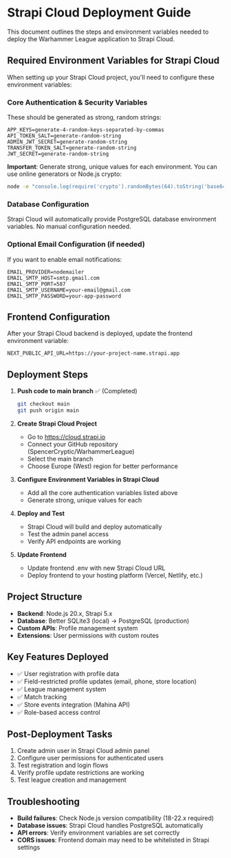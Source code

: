 # Strapi Cloud Deployment Guide

This document outlines the steps and environment variables needed to deploy the Warhammer League application to Strapi Cloud.

## Required Environment Variables for Strapi Cloud

When setting up your Strapi Cloud project, you'll need to configure these environment variables:

### Core Authentication & Security Variables
These should be generated as strong, random strings:

```
APP_KEYS=generate-4-random-keys-separated-by-commas
API_TOKEN_SALT=generate-random-string
ADMIN_JWT_SECRET=generate-random-string  
TRANSFER_TOKEN_SALT=generate-random-string
JWT_SECRET=generate-random-string
```

**Important**: Generate strong, unique values for each environment. You can use online generators or Node.js crypto:
```bash
node -e "console.log(require('crypto').randomBytes(64).toString('base64'))"
```

### Database Configuration
Strapi Cloud will automatically provide PostgreSQL database environment variables. No manual configuration needed.

### Optional Email Configuration (if needed)
If you want to enable email notifications:

```
EMAIL_PROVIDER=nodemailer
EMAIL_SMTP_HOST=smtp.gmail.com
EMAIL_SMTP_PORT=587
EMAIL_SMTP_USERNAME=your-email@gmail.com
EMAIL_SMTP_PASSWORD=your-app-password
```

## Frontend Configuration

After your Strapi Cloud backend is deployed, update the frontend environment variable:

```
NEXT_PUBLIC_API_URL=https://your-project-name.strapi.app
```

## Deployment Steps

1. **Push code to main branch** ✅ (Completed)
   ```bash
   git checkout main
   git push origin main
   ```

2. **Create Strapi Cloud Project**
   - Go to https://cloud.strapi.io
   - Connect your GitHub repository (SpencerCryptic/WarhammerLeague)
   - Select the main branch
   - Choose Europe (West) region for better performance

3. **Configure Environment Variables in Strapi Cloud**
   - Add all the core authentication variables listed above
   - Generate strong, unique values for each

4. **Deploy and Test**
   - Strapi Cloud will build and deploy automatically
   - Test the admin panel access
   - Verify API endpoints are working

5. **Update Frontend**
   - Update frontend .env with new Strapi Cloud URL
   - Deploy frontend to your hosting platform (Vercel, Netlify, etc.)

## Project Structure

- **Backend**: Node.js 20.x, Strapi 5.x
- **Database**: Better SQLite3 (local) → PostgreSQL (production)
- **Custom APIs**: Profile management system
- **Extensions**: User permissions with custom routes

## Key Features Deployed

- ✅ User registration with profile data
- ✅ Field-restricted profile updates (email, phone, store location)
- ✅ League management system
- ✅ Match tracking
- ✅ Store events integration (Mahina API)
- ✅ Role-based access control

## Post-Deployment Tasks

1. Create admin user in Strapi Cloud admin panel
2. Configure user permissions for authenticated users
3. Test registration and login flows
4. Verify profile update restrictions are working
5. Test league creation and management

## Troubleshooting

- **Build failures**: Check Node.js version compatibility (18-22.x required)
- **Database issues**: Strapi Cloud handles PostgreSQL automatically
- **API errors**: Verify environment variables are set correctly
- **CORS issues**: Frontend domain may need to be whitelisted in Strapi settings